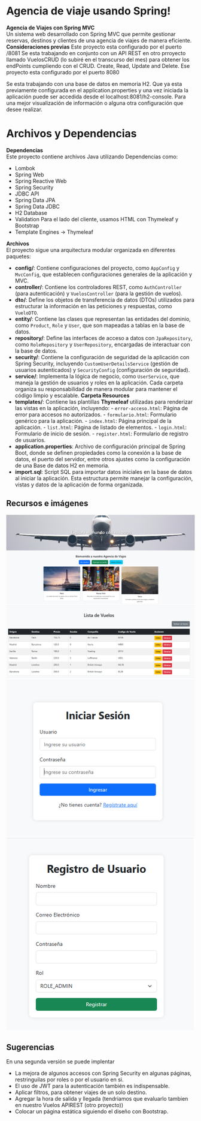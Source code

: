 # Agencia de viaje usando Spring!

**Agencia de Viajes con Spring MVC**  
Un sistema web desarrollado con Spring MVC que permite gestionar reservas, destinos y clientes de una agencia de viajes de manera eficiente.
**Consideraciones previas** 
Este proyecto esta configurado por el puerto /8081
Se esta trabajando en conjunto con un API REST en otro prroyecto llamado VuelosCRUD (lo subiré en el transcurso del mes) para obtener los endPoints cumpliendo con el CRUD. Create, Read, Update and Delete. Ese proyecto esta configurado por el puerto 8080

Se esta trabajando con una base de datos en memoria H2. Que ya esta previamente configurada en el application.properties y una vez iniciada la aplicación puede ser accedida desde el localhost:8081/h2-console.
Para una mejor visualización de información o alguna otra configuración que desee realizar.


# Archivos y Dependencias

**Dependencias**  
Este proyecto contiene archivos Java utilizando Dependencias como:
- Lombok
- Spring Web
- Spring Reactive Web
- Spring Security
- JDBC API
- Spring Data JPA
- Spring Data JDBC
- H2 Database
- Validation
Para el lado del cliente, usamos HTML con Thymeleaf y Bootstrap
- Template Engines -> Thymeleaf

**Archivos**  
El proyecto sigue una arquitectura modular organizada en diferentes paquetes: 
- **config/**: Contiene configuraciones del proyecto, como `AppConfig` y `MvcConfig`, que establecen configuraciones generales de la aplicación y MVC. 
- **controller/**: Contiene los controladores REST, como `AuthController` (para autenticación) y `VuelosController` (para la gestión de vuelos). 
- **dto/**: Define los objetos de transferencia de datos (DTOs) utilizados para estructurar la información en las peticiones y respuestas, como `VueloDTO`. 
- **entity/**: Contiene las clases que representan las entidades del dominio, como `Product`, `Role` y `User`, que son mapeadas a tablas en la base de datos. 
- **repository/**: Define las interfaces de acceso a datos con `JpaRepository`, como `RoleRepository` y `UserRepository`, encargadas de interactuar con la base de datos.
- **security/**: Contiene la configuración de seguridad de la aplicación con Spring Security, incluyendo `CustomUserDetailsService` (gestión de usuarios autenticados) y `SecurityConfig` (configuración de seguridad). 
- **service/**: Implementa la lógica de negocio, como `UserService`, que maneja la gestión de usuarios y roles en la aplicación. Cada carpeta organiza su responsabilidad de manera modular para mantener el código limpio y escalable.
**Carpeta Resources**
- **templates/**: Contiene las plantillas **Thymeleaf** utilizadas para renderizar las vistas en la aplicación, incluyendo: - `error-acceso.html`: Página de error para accesos no autorizados. - `formulario.html`: Formulario genérico para la aplicación. - `index.html`: Página principal de la aplicación. - `list.html`: Página de listado de elementos. - `login.html`: Formulario de inicio de sesión. - `register.html`: Formulario de registro de usuarios. 
- **application.properties**: Archivo de configuración principal de Spring Boot, donde se definen propiedades como la conexión a la base de datos, el puerto del servidor, entre otros ajustes como la configuración de una Base de datos H2 en memoria.  
- **import.sql**: Script SQL para importar datos iniciales en la base de datos al iniciar la aplicación. Esta estructura permite manejar la configuración, vistas y datos de la aplicación de forma organizada.

## Recursos e imágenes
![Home](https://github.com/nishikyr/AgenciaDeViajes/blob/master/imagenes/home.png)
![FlightList](https://github.com/nishikyr/AgenciaDeViajes/blob/master/imagenes/flightsList.png)
![Login](https://github.com/nishikyr/AgenciaDeViajes/blob/master/imagenes/login.png)
![SignUp](https://github.com/nishikyr/AgenciaDeViajes/blob/master/imagenes/register.png)

## Sugerencias

En una segunda versión se puede implentar 
- La mejora de algunos accesos con Spring Security en algunas páginas, restringuilas por roles o por el usuario en si. 
- El uso de JWT para la autenticación también es indispensable.
- Aplicar filtros, para obtener viajes de un solo destino.
- Agregar la hora de salida y llegada (tendriamos que evaluarlo tambien en nuestro Vuelos APIREST (otro proyecto))
- Colocar un página estática siguiendo el diseño con Bootstrap.
